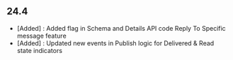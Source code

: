 

## 24.4 ##
- [Added] : Added flag in Schema and Details API code Reply To Specific message feature
- [Added] : Updated new events in Publish logic for Delivered & Read state indicators